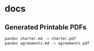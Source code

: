 # docs

## Generated Printable PDFs

```sh
pandoc charter.md -o charter.pdf
pandoc agreements.md -o agreements.pdf
```

